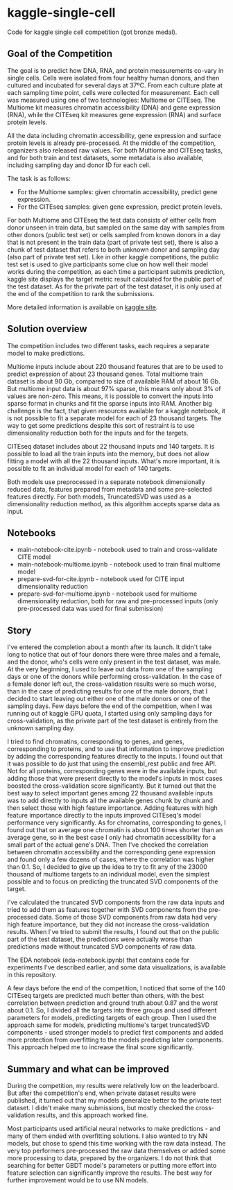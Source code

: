 # kaggle-single-cell
Code for kaggle single cell competition (got bronze medal).

## Goal of the Competition
The goal is to predict how DNA, RNA, and protein measurements co-vary in single cells. Cells were isolated from four healthy human donors, and then cultured and incubated for several days at 37ºC. From each culture plate at each sampling time point, cells were collected for measurement. Each cell was measured using one of two technologies: Multiome or CITEseq. The Multiome kit measures chromatin accessibility (DNA) and gene expression (RNA), while the CITEseq kit measures gene expression (RNA) and surface protein levels.

All the data including chromatin accessibility, gene expression and surface protein levels is already pre-processed. At the middle of the competition, organizers also released raw values. For both Multiome and CITEseq tasks, and for both train and test datasets, some metadata is also available, including sampling day and donor ID for each cell.

The task is as follows:
* For the Multiome samples: given chromatin accessibility, predict gene expression.
* For the CITEseq samples: given gene expression, predict protein levels.

For both Multiome and CITEseq the test data consists of either cells from donor unseen in train data, but sampled on the same day with samples from other donors (public test set) or cells sampled from known donors in a day that is not present in the train data (part of private test set), there is also a chunk of test dataset that refers to both unknown donor and sampling day (also part of private test set). Like in other kaggle competitions, the public test set is used to give participants some clue on how well their model works during the competition, as each time a participant submits prediction, kaggle site displays the target metric result calculated for the public part of the test dataset. As for the private part of the test dataset, it is only used at the end of the competition to rank the submissions.

More detailed information is available on [kaggle site](https://www.kaggle.com/competitions/open-problems-multimodal).

## Solution overview
The competition includes two different tasks, each requires a separate model to make predictions.

Multiome inputs include about 220 thousand features that are to be used to predict expression of about 23 thousand genes. Total multiome train dataset is about 90 Gb, compared to size of available RAM of about 16 Gb. But multiome input data is about 97% sparse, this means only about 3% of values are non-zero. This means, it is possible to convert the inputs into sparse format in chunks and fit the sparse inputs into RAM. Another big challenge is the fact, that given resources available for a kaggle notebook, it is not possible to fit a separate model for each of 23 thousand targets. The way to get some predictions despite this sort of restraint is to use dimensionality reduction both for the inputs and for the targets.

CITEseq dataset includes about 22 thousand inputs and 140 targets. It is possible to load all the train inputs into the memory, but does not allow fitting a model with all the 22 thousand inputs. What's more important, it is possible to fit an individual model for each of 140 targets.

Both models use preprocessed in a separate notebook dimensionally reduced data, features prepared from metadata and some pre-selected features directly. For both models, TruncatedSVD was used as a dimensionality reduction method, as this algorithm accepts sparse data as input.

## Notebooks
* main-notebook-cite.ipynb - notebook used to train and cross-validate CITE model
* main-notebook-multiome.ipynb - notebook used to train final multiome model
* prepare-svd-for-cite.ipynb - notebook used for CITE input dimensionality reduction
* prepare-svd-for-multiome.ipynb - notebook used for multiome dimensionality reduction, both for raw and pre-processed inputs (only pre-processed data was used for final submission)

## Story
I've entered the completion about a month after its launch. It didn't take long to notice that out of four donors there were three males and a female, and the donor, who's cells were only present in the test dataset, was male. At the very beginning, I used to leave out data from one of the sampling days or one of the donors while performing cross-validation. In the case of a female donor left out, the cross-validation results were so much worse, than in the case of predicting results for one of the male donors, that I decided to start leaving out either one of the male donors or one of the sampling days. Few days before the end of the competition, when I was running out of kaggle GPU quota, I started using only sampling days for cross-validation, as the private part of the test dataset is entirely from the unknown sampling day.

I tried to find chromatins, corresponding to genes, and genes, corresponding to proteins, and to use that information to improve prediction by adding the corresponding features directly to the inputs.  I found out that it was possible to do just that using the ensembl_rest public and free API. Not for all proteins, corresponding genes were in the available inputs, but adding those that were present directly to the model's inputs in most cases boosted the cross-validation score significantly. But it turned out that the best way to select important genes among 22 thousand available inputs was to add directly to inputs all the available genes chunk by chunk and then select those with high feature importance. Adding features with high feature importance directly to the inputs improved CITEseq's model performance very significantly. As for chromatins, corresponding to genes, I found out that on average one chromatin is about 100 times shorter than an average gene, so in the best case I only had chromatin accessibility for a small part of the actual gene's DNA. Then I've checked the correlation between chromatin accessibility and the corresponding gene expression and found only a few dozens of  cases, where the correlation was higher than 0.1. So, I decided to give up the idea to try to fit any of the 23000 thousand of multiome targets to an individual model, even the simplest possible and to focus on predicting the truncated SVD components of the target.

I've calculated the truncated SVD components from the raw data inputs and tried to add them as features together with SVD components from the pre-processed data. Some of those SVD components from raw data had very high feature importance, but they did not increase the cross-validation results. When I've tried to submit the results, I found out that on the public part of the test dataset, the predictions were actually worse than predictions made without truncated SVD components of raw data.

The EDA notebook (eda-notebook.ipynb) that contains code for experiments I've described earlier, and some data visualizations, is available in this repository.

A few days before the end of the competition, I noticed that some of the 140 CITEseq targets are predicted much better than others, with the best correlation between prediction and ground truth about 0.87 and the worst about 0.1. So, I divided all the targets into three groups and used different parameters for models, predicting targets of each group. Then I used the approach same for models, predicting multiome's target truncatedSVD components - used stronger models to predict first components and added more protection from overfitting to the models predicting later components. This approach helped me to increase the final score significantly.

## Summary and what can be improved
During the competition, my results were relatively low on the leaderboard. But after the competition's end, when private dataset results were published, it turned out that my models generalize better to the private test dataset. I didn't make many submissions, but mostly checked the cross-validation results, and this approach worked fine.

Most participants used artificial neural networks to make predictions - and many of them ended with overfitting solutions. I also wanted to try NN models, but chose to spend this time working with the raw data instead. The very top performers pre-processed the raw data themselves or added some more processing to data, prepared by the organizers. I do not think that searching for  better GBDT model's parameters or putting more effort into feature selection  can significantly improve the results. The best way for further improvement would be to use NN models.
